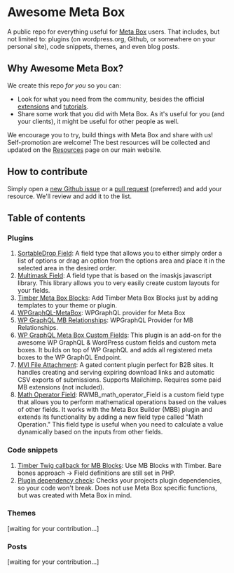 # Awesome Meta Box

A public repo for everything useful for [Meta Box](https://metabox.io) users. That includes, but not limited to: plugins (on wordpress.org, Github, or somewhere on your personal site), code snippets, themes, and even blog posts.

## Why Awesome Meta Box?

We create this repo *for you* so you can:

- Look for what you need from the community, besides the official [extensions](https://metabox.io/plugins/) and [tutorials](https://docs.metabox.io/tutorials/).
- Share some work that you did with Meta Box. As it's useful for you (and your clients), it might be useful for other people as well.

We encourage you to try, build things with Meta Box and share with us! Self-promotion are welcome! The best resources will be collected and updated on the [Resources](https://metabox.io/resources/) page on our main website.

## How to contribute

Simply open a [new Github issue](https://github.com/wpmetabox/awesome-meta-box/issues) or a [pull request](https://github.com/wpmetabox/awesome-meta-box/pulls) (preferred) and add your resource. We'll review and add it to the list.

## Table of contents

### Plugins

1. [SortableDrop Field](https://github.com/badabingbreda/field-sortabledrop): A field type that allows you to either simply order a list of options or drag an option from the options area and place it in the selected area in the desired order.
1. [Multimask Field](https://github.com/badabingbreda/field-text-multimask): A field type that is based on the imaskjs javascript library. This library allows you to very easily create custom layouts for your fields.
1. [Timber Meta Box Blocks](https://github.com/badabingbreda/timber-metabox-blocks): Add Timber Meta Box Blocks just by adding templates to your theme or plugin.
1. [WPGraphQL-MetaBox](https://github.com/hsimah-services/wp-graphql-metabox): WPGraphQL provider for Meta Box
1. [WP GraphQL MB Relationships](https://github.com/hsimah-services/wp-graphql-mb-relationships): WPGraphQL Provider for MB Relationships.
1. [WP GraphQL Meta Box Custom Fields](https://github.com/DalkMania/wp-graphql-mb): This plugin is an add-on for the awesome WP GraphQL & WordPress custom fields and custom meta boxes. It builds on top of WP GraphQL and adds all registered meta boxes to the WP GraphQL Endpoint.
1. [MVI File Attachment](https://github.com/gaufde/mvi-file-attachment): A gated content plugin perfect for B2B sites. It handles creating and serving expiring download links and automatic CSV exports of submissions. Supports Mailchimp. Requires some paid MB extensions (not included).
1. [Math Operator Field](https://github.com/kevinlanteri/RWMB_math_operator_Field): RWMB_math_operator_Field is a custom field type that allows you to perform mathematical operations based on the values of other fields. It works with the Meta Box Builder (MBB) plugin and extends its functionality by adding a new field type called "Math Operation." This field type is useful when you need to calculate a value dynamically based on the inputs from other fields.

### Code snippets

1. [Timber Twig callback for MB Blocks](https://gist.github.com/jstask82/ec69915874aa4e72a4c42b3402a14a72): Use MB Blocks with Timber. Bare bones approach -> Field definitions are still set in PHP.
1. [Plugin dependency check](https://gist.github.com/0537da633ca78c62ffc06721057d162e): Checks your projects plugin dependencies, so your code won't break. Does not use Meta Box specific functions, but was created with Meta Box in mind.

### Themes

[waiting for your contribution...]

### Posts

[waiting for your contribution...]
